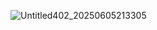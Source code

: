 
![Untitled402_20250605213305](https://github.com/user-attachments/assets/9b4aff73-46a8-4e04-b67d-397725b5d118)
